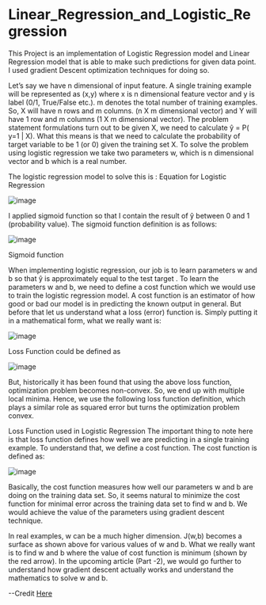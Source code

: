 # Linear_Regression_and_Logistic_Regression

This Project is an implementation of Logistic Regression model and Linear Regression model that is able to make such predictions for given data point. I used gradient Descent optimization techniques for doing so.

Let’s say we have n dimensional of input feature. A single training example will be represented as (x,y) where x is n dimensional feature vector and y is label (0/1, True/False etc.). m denotes the total number of training examples. So, X will have n rows and m columns. (n X m dimensional vector) and Y will have 1 row and m columns (1 X m dimensional vector).
The problem statement formulations turn out to be given X, we need to calculate ŷ = P( y=1 | X). What this means is that we need to calculate the probability of target variable to be 1 (or 0) given the training set X.
To solve the problem using logistic regression we take two parameters w, which is n dimensional vector and b which is a real number.

The logistic regression model to solve this is :
Equation for Logistic Regression

![image](https://miro.medium.com/max/520/1*xDjD0feFXCHkhgqMHYFvrg.png)

I applied sigmoid function so that I contain the result of ŷ between 0 and 1 (probability value). The sigmoid function definition is as follows:

![image](https://miro.medium.com/max/491/1*qJRi0QyZQAzcjRPI5zem-A.png)

Sigmoid function

When implementing logistic regression, our job is to learn parameters w and b so that ŷ is approximately equal to the test target . To learn the parameters w and b, we need to define a cost function which we would use to train the logistic regression model. A cost function is an estimator of how good or bad our model is in predicting the known output in general. But before that let us understand what a loss (error) function is. Simply putting it in a mathematical form, what we really want is:

![image](https://miro.medium.com/max/1078/1*WQsr-Mo1nQKysOjyh5T6Ug.png)

Loss Function could be defined as

![image](https://miro.medium.com/max/581/1*zoWobz6RAVkPrCG290-nyg.png)

But, historically it has been found that using the above loss function, optimization problem becomes non-convex. So, we end up with multiple local minima. Hence, we use the following loss function definition, which plays a similar role as squared error but turns the optimization problem convex.

Loss Function used in Logistic Regression
The important thing to note here is that loss function defines how well we are predicting in a single training example. To understand that, we define a cost function. The cost function is defined as:

![image](https://miro.medium.com/max/1877/1*9s9vtYRULW85fD0ol1H4jA.png)

Basically, the cost function measures how well our parameters w and b are doing on the training data set. So, it seems natural to minimize the cost function for minimal error across the training data set to find w and b. We would achieve the value of the parameters using gradient descent technique.

In real examples, w can be a much higher dimension. J(w,b) becomes a surface as shown above for various values of w and b. What we really want is to find w and b where the value of cost function is minimum (shown by the red arrow).
In the upcoming article (Part -2), we would go further to understand how gradient descent actually works and understand the mathematics to solve w and b.

--Credit [Here](https://medium.com/technology-nineleaps/logistic-regression-gradient-descent-optimization-part-1-ed320325a67e)
